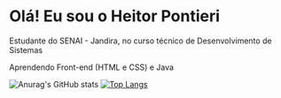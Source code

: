 # Olá! Eu sou o Heitor Pontieri

Estudante do SENAI - Jandira, no curso técnico de Desenvolvimento de Sistemas

Aprendendo Front-end (HTML e CSS) e Java

![Anurag's GitHub stats](https://github-readme-stats.vercel.app/api?username=HeitorPontieri&show_icons=true&theme=gruvbox)
[![Top Langs](https://github-readme-stats.vercel.app/api/top-langs/?username=HeitorPontieri&layout=compact&theme=gruvbox)](https://github.com/anuraghazra/github-readme-stats)







